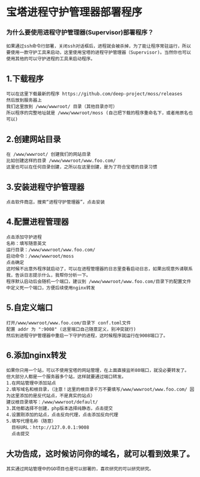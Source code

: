 # 宝塔进程守护管理器部署程序

### 为什么要使用进程守护管理器(Supervisor)部署程序？
``` 
如果通过ssh命令行部署，关闭ssh对话框后，进程就会被杀掉，为了能让程序常驻运行，所以要使用一款守护工具来启动，这里使用宝塔的进程守护管理器（Supervisor)。当然你也可以使用其他的可以守护进程的工具来启动程序。
```

## 1.下载程序
    可以在这里下载最新的程序 https://github.com/deep-project/moss/releases
    然后放到服务器上
    我们这里放到 /www/wwwroot/ 目录（其他目录亦可）
    所以程序的完整地址就是 /www/wwwroot/moss (自己把下载的程序重命名下，或者用原名也可以)

## 2.创建网站目录
    在 /www/wwwroot/ 创建我们的网站目录
    比如创建这样的目录 /www/wwwroot/www.foo.com/
    这里也可以在任何目录创建，之所以在这里创建，是为了符合宝塔的目录习惯

## 3.安装进程守护管理器

    点击软件商店，搜索“进程守护管理器”，点击安装


## 4.配置进程管理器
    点击添加守护进程
    名称：填写随意英文
    运行目录：/www/wwwroot/www.foo.com/
    启动命令：/www/wwwroot/moss
    点击确定
    这时候不出意外程序就启动了，可以在进程管理器的日志里查看启动日志，如果出现意外请联系我，告诉日志提示什么，我帮你分析一下。
    程序默认启动后会随机一个端口，建议到 /www/wwwroot/www.foo.com/目录下的配置文件中定义死一个端口，方便后续使用nginx转发

## 5.自定义端口
    打开/www/wwwroot/www.foo.com/目录下 conf.toml文件
    配置 addr 为 ":9008" (这里端口自己随意定义，别冲突就行)
    然后到进程守护管理器中重启一下守护的进程，这时候程序就运行在9008端口了。

## 6.添加nginx转发
    如果你只用一个站，可以不使用宝塔的网站管理，在上面直接监听80端口，就没必要转发了。
    但大部分人都是一个服务器多个站，这样就要通过端口转发。
    1.在网站管理中添加站点
    2.填写域名和根目录，（注意！这里的根目录千万不要填写/www/wwwroot/www.foo.com/ 因为这里添加的是反代站点，不是真实的站点）
    建议根目录填写：/www/wwwroot/default/
    3.其他都选择不创建，php版本选择纯静态，点击提交
    4.设置刚添加的站点，点击反向代理，点击添加反向代理
    5.填写代理名称（随意）
      目标URL：http://127.0.0.1:9008
      点击提交
    
## 大功告成，这时候访问你的域名，就可以看到效果了。

    其实通过网站管理中的GO项目也是可以部署的，喜欢研究的可以研究研究。
